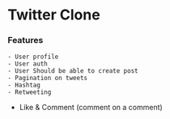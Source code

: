 # Twitter Clone

### Features
    - User profile
    - User auth
    - User Should be able to create post
    - Pagination on tweets
    - Hashtag
    - Retweeting

- Like & Comment (comment on a comment)